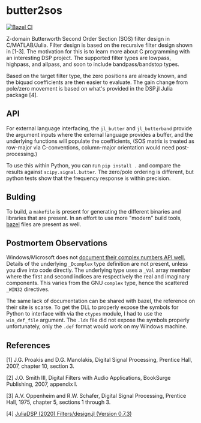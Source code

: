 # butter2sos
[![Bazel CI](https://github.com/jsmithnh09/butter2sos/actions/workflows/CI.yml/badge.svg)](https://github.com/jsmithnh09/butter2sos/actions/workflows/CI.yml)

Z-domain Butterworth Second Order Section (SOS) filter design in C/MATLAB/Julia. Filter design is based on the recursive filter design shown in \[1-3\]. The motivation for this is to learn more about C programming with an interesting DSP project. The supported filter types are lowpass, highpass, and allpass, and soon to include bandpass/bandstop types.

Based on the target filter type, the zero positions are already known, and the biquad coefficients are then easier to evaluate. The gain change from pole/zero movement is based on what's provided in the DSP.jl Julia package \[4\].

## API

For external language interfacing, the `jl_butter` and `jl_butterband` provide the argument inputs where the external language provides a buffer, and the underlying functions will populate the coefficients, (SOS matrix is treated as row-major via C-conventions, column-major orientation would need post-processing.)

To use this within Python, you can run `pip install .` and compare the results against `scipy.signal.butter`. The zero/pole ordering is different, but python tests show that the frequency response is within precision.

## Bulding
To build, a `makefile` is present for generating the different binaries and libraries that are present. In an effort to use more "modern" build tools, [bazel](https://bazel.build/) files are present as well.

## Postmortem Observations
Windows/Microsoft does not [document their complex numbers API well.](https://learn.microsoft.com/en-us/cpp/c-runtime-library/complex-math-support?view=msvc-170) Details of the underlying `_Dcomplex` type definition are not present, unless you dive into code directly. The underlying type uses a `_Val` array member where the first and second indices are respectively the real and imaginary components. This varies from the GNU `complex` type, hence the scattered `_WIN32` directives.

The same lack of documentation can be shared with bazel, the reference on their site is scarse. To get the DLL to properly expose the symbols for Python to interface with via the `ctypes` module, I had to use the `win_def_file` argument. The `.lds` file did not expose the symbols properly unfortunately, only the `.def` format would work on my Windows machine.

## References
\[1\] J.G. Proakis and D.G. Manolakis, Digital Signal Processing, Prentice Hall, 2007, chapter 10, section 3.

\[2\] J.O. Smith III, Digital Filters with Audio Applications, BookSurge Publishing, 2007, appendix I.

\[3\] A.V. Oppenheim and R.W. Schafer, Digital Signal Processing, Prentice Hall, 1975, chapter 5, sections 1 through 3.

\[4\] [JuliaDSP (2020) Filters/design.jl (Version 0.7.3)](https://github.com/JuliaDSP/DSP.jl/blob/master/src/Filters/Filters.jl)
